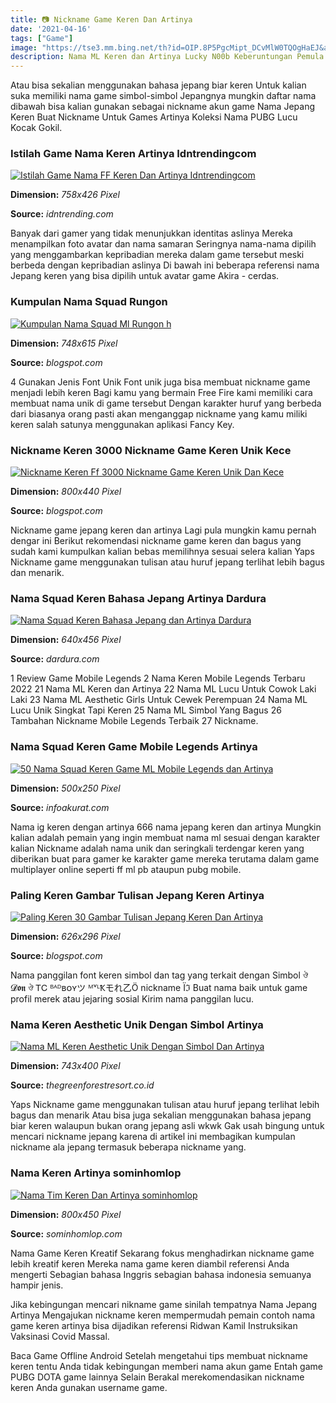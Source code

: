 ```yaml
---
title: 📷 Nickname Game Keren Dan Artinya
date: '2021-04-16'
tags: ["Game"]
image: "https://tse3.mm.bing.net/th?id=OIP.8P5PgcMipt_DCvMlW0TQOgHaEJ&amp;pid=15.1"
description: Nama ML Keren dan Artinya Lucky N00b Keberuntungan Pemula Deadly Blade Senjata BerbahayaMematikan Dengan nama ml yang bagus diatas apakah kalian masih bingun
---
```




Atau bisa sekalian menggunakan bahasa jepang biar keren Untuk kalian suka memiliki nama game simbol-simbol Jepangnya mungkin daftar nama dibawah bisa kalian gunakan sebagai nickname akun game Nama Jepang Keren Buat Nickname Untuk Games Artinya Koleksi Nama PUBG Lucu Kocak Gokil.



### Istilah Game Nama Keren Artinya Idntrendingcom

[![Istilah Game Nama FF Keren Dan Artinya  Idntrendingcom](https://idntrending.com/wp-content/uploads/2020/12/nikname.jpg)](https://idntrending.com/wp-content/uploads/2020/12/nikname.jpg)


**Dimension:** _758x426 Pixel_ 

**Source:** _idntrending.com_ 


Banyak dari gamer yang tidak menunjukkan identitas aslinya Mereka menampilkan foto avatar dan nama samaran Seringnya nama-nama dipilih yang menggambarkan kepribadian mereka dalam game tersebut meski berbeda dengan kepribadian aslinya Di bawah ini beberapa referensi nama Jepang keren yang bisa dipilih untuk avatar game Akira - cerdas.


### Kumpulan Nama Squad Rungon 

[![Kumpulan Nama Squad Ml  Rungon h](https://lh5.googleusercontent.com/proxy/-syx7bruJEfnalnftQFWBfjRHxurStsZ-Qi3-6UwhPTzZpZrTTgnuz7Gwo5KQxlrHTrtjkprcrul4naPTqxSN4fi0uc9Pt6ZhKmm_H8Cx4BExO_T26zUuTvx3ebMQF_BnOKmU83nEPv0rG7fMCGwkp3pykfCPpQffPikFg=s0-d)](https://lh5.googleusercontent.com/proxy/-syx7bruJEfnalnftQFWBfjRHxurStsZ-Qi3-6UwhPTzZpZrTTgnuz7Gwo5KQxlrHTrtjkprcrul4naPTqxSN4fi0uc9Pt6ZhKmm_H8Cx4BExO_T26zUuTvx3ebMQF_BnOKmU83nEPv0rG7fMCGwkp3pykfCPpQffPikFg=s0-d)


**Dimension:** _748x615 Pixel_ 

**Source:** _blogspot.com_ 


4 Gunakan Jenis Font Unik Font unik juga bisa membuat nickname game menjadi lebih keren Bagi kamu yang bermain Free Fire kami memiliki cara membuat nama unik di game tersebut Dengan karakter huruf yang berbeda dari biasanya orang pasti akan menganggap nickname yang kamu miliki keren salah satunya menggunakan aplikasi Fancy Key.


### Nickname Keren 3000 Nickname Game Keren Unik Kece 

[![Nickname Keren Ff  3000 Nickname Game Keren Unik Dan Kece ](https://jalurnyaman.com/wp-content/uploads/2021/04/nama-ff-keren-perempuan-800x440.jpg)](https://jalurnyaman.com/wp-content/uploads/2021/04/nama-ff-keren-perempuan-800x440.jpg)


**Dimension:** _800x440 Pixel_ 

**Source:** _blogspot.com_ 


Nickname game jepang keren dan artinya Lagi pula mungkin kamu pernah dengar ini Berikut rekomendasi nickname game keren dan bagus yang sudah kami kumpulkan kalian bebas memilihnya sesuai selera kalian Yaps Nickname game menggunakan tulisan atau huruf jepang terlihat lebih bagus dan menarik.


### Nama Squad Keren Bahasa Jepang Artinya Dardura

[![Nama Squad Keren Bahasa Jepang dan Artinya  Dardura](https://1.bp.blogspot.com/-KO0oTkE8xZs/XinLVwa_LyI/AAAAAAAAC3M/PQ8sIEPLG2syY1mXXzI6xQxZ9I8sCj_tgCLcBGAsYHQ/s1600/nama-squad-bahasa-jepang.png)](https://1.bp.blogspot.com/-KO0oTkE8xZs/XinLVwa_LyI/AAAAAAAAC3M/PQ8sIEPLG2syY1mXXzI6xQxZ9I8sCj_tgCLcBGAsYHQ/s1600/nama-squad-bahasa-jepang.png)


**Dimension:** _640x456 Pixel_ 

**Source:** _dardura.com_ 


1 Review Game Mobile Legends 2 Nama Keren Mobile Legends Terbaru 2022 21 Nama ML Keren dan Artinya 22 Nama ML Lucu Untuk Cowok Laki Laki 23 Nama ML Aesthetic Girls Untuk Cewek Perempuan 24 Nama ML Lucu Unik Singkat Tapi Keren 25 Nama ML Simbol Yang Bagus 26 Tambahan Nickname Mobile Legends Terbaik 27 Nickname.


### Nama Squad Keren Game Mobile Legends Artinya 

[![50 Nama Squad Keren Game ML Mobile Legends dan Artinya ](https://3.bp.blogspot.com/-2Jrqos8MiGA/W8IcjR7AfnI/AAAAAAAATgo/9XszG7kLivoUAGwK3a5xjQbJYKBSiZMlQCLcBGAs/s1600/nama%2Bsquad%2Bkeren%2BML.jpg)](https://3.bp.blogspot.com/-2Jrqos8MiGA/W8IcjR7AfnI/AAAAAAAATgo/9XszG7kLivoUAGwK3a5xjQbJYKBSiZMlQCLcBGAs/s1600/nama%2Bsquad%2Bkeren%2BML.jpg)


**Dimension:** _500x250 Pixel_ 

**Source:** _infoakurat.com_ 


Nama ig keren dengan artinya 666 nama jepang keren dan artinya Mungkin kalian adalah pemain yang ingin membuat nama ml sesuai dengan karakter kalian Nickname adalah nama unik dan seringkali terdengar keren yang diberikan buat para gamer ke karakter game mereka terutama dalam game multiplayer online seperti ff ml pb ataupun pubg mobile.


### Paling Keren Gambar Tulisan Jepang Keren Artinya 

[![Paling Keren 30 Gambar Tulisan Jepang Keren Dan Artinya ](https://lh5.googleusercontent.com/proxy/cKRqggvnkhV8HnN4-gMF93v51bcFFEYO9vbGUjSGl53CMCzHdoRVTBAnkfA3ZoNQ5iqMuwu0bVZ11r5ZigGPrAZsucU7wbIqR775bS7X6EoLBHE8=s0-d)](https://lh5.googleusercontent.com/proxy/cKRqggvnkhV8HnN4-gMF93v51bcFFEYO9vbGUjSGl53CMCzHdoRVTBAnkfA3ZoNQ5iqMuwu0bVZ11r5ZigGPrAZsucU7wbIqR775bS7X6EoLBHE8=s0-d)


**Dimension:** _626x296 Pixel_ 

**Source:** _blogspot.com_ 


Nama panggilan font keren simbol dan tag yang terkait dengan Simbol ঔ 𝓓𝖔𝖓 ঔ ᎢᏟ ᴮᴬᴰʙᴏʏツ ᴹᵛᴸҞモれ乙Ö nickname Їℑ Buat nama baik untuk game profil merek atau jejaring sosial Kirim nama panggilan lucu.


### Nama Keren Aesthetic Unik Dengan Simbol Artinya

[![Nama ML Keren Aesthetic Unik Dengan Simbol Dan Artinya](https://thegreenforestresort.co.id/wp-content/uploads/2021/08/Nama-ML-Keren.jpg)](https://thegreenforestresort.co.id/wp-content/uploads/2021/08/Nama-ML-Keren.jpg)


**Dimension:** _743x400 Pixel_ 

**Source:** _thegreenforestresort.co.id_ 


Yaps Nickname game menggunakan tulisan atau huruf jepang terlihat lebih bagus dan menarik Atau bisa juga sekalian menggunakan bahasa jepang biar keren walaupun bukan orang jepang asli wkwk Gak usah bingung untuk mencari nickname jepang karena di artikel ini membagikan kumpulan nickname ala jepang termasuk beberapa nickname yang.


### Nama Keren Artinya sominhomlop

[![Nama Tim Keren Dan Artinya  sominhomlop](https://www.vazgaming.com/wp-content/uploads/2019/06/Kumpulan-Nama-Squad-Keren-Terbaik.jpg)](https://www.vazgaming.com/wp-content/uploads/2019/06/Kumpulan-Nama-Squad-Keren-Terbaik.jpg)


**Dimension:** _800x450 Pixel_ 

**Source:** _sominhomlop.com_ 



Nama Game Keren Kreatif Sekarang fokus menghadirkan nickname game lebih kreatif keren Mereka nama game keren diambil referensi Anda mengerti Sebagian bahasa Inggris sebagian bahasa indonesia semuanya hampir jenis.


Jika kebingungan mencari nikname game sinilah tempatnya Nama Jepang Artinya Mengajukan nickname keren mempermudah pemain contoh nama game keren artinya bisa dijadikan referensi Ridwan Kamil Instruksikan Vaksinasi Covid Massal.


Baca Game Offline Android Setelah mengetahui tips membuat nickname keren tentu Anda tidak kebingungan memberi nama akun game Entah game PUBG DOTA game lainnya Selain Berakal merekomendasikan nickname keren Anda gunakan username game.




